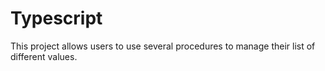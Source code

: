 # Typescript
This project allows users to use several procedures to manage their list of different values.
